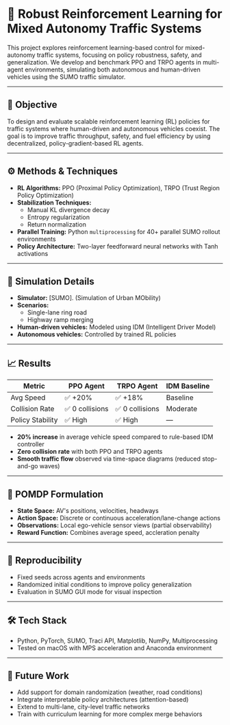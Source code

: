 # 🚗 Robust Reinforcement Learning for Mixed Autonomy Traffic Systems

This project explores reinforcement learning-based control for mixed-autonomy traffic systems, focusing on policy robustness, safety, and generalization. We develop and benchmark PPO and TRPO agents in multi-agent environments, simulating both autonomous and human-driven vehicles using the SUMO traffic simulator.

---

## 🧠 Objective

To design and evaluate scalable reinforcement learning (RL) policies for traffic systems where human-driven and autonomous vehicles coexist. The goal is to improve traffic throughput, safety, and fuel efficiency by using decentralized, policy-gradient-based RL agents.

---

## ⚙️ Methods & Techniques

- **RL Algorithms:** PPO (Proximal Policy Optimization), TRPO (Trust Region Policy Optimization)
- **Stabilization Techniques:**  
  - Manual KL divergence decay  
  - Entropy regularization  
  - Return normalization  
- **Parallel Training:** Python `multiprocessing` for 40+ parallel SUMO rollout environments
- **Policy Architecture:** Two-layer feedforward neural networks with Tanh activations

---

## 🧪 Simulation Details

- **Simulator:** [SUMO]. (Simulation of Urban MObility)
- **Scenarios:**  
  - Single-lane ring road  
  - Highway ramp merging  
- **Human-driven vehicles:** Modeled using IDM (Intelligent Driver Model)
- **Autonomous vehicles:** Controlled by trained RL policies

---

## 📈 Results

| Metric             | PPO Agent      | TRPO Agent     | IDM Baseline  |
|--------------------|----------------|----------------|----------------|
| Avg Speed          | ✅ +20%         | ✅ +18%         | Baseline       |
| Collision Rate     | ✅ 0 collisions | ✅ 0 collisions | Moderate       |
| Policy Stability   | ✅ High         | ✅ High         | —              |

- **20% increase** in average vehicle speed compared to rule-based IDM controller
- **Zero collision rate** with both PPO and TRPO agents
- **Smooth traffic flow** observed via time-space diagrams (reduced stop-and-go waves)

---

## 🧩 POMDP Formulation

- **State Space:** AV's positions, velocities, headways
- **Action Space:** Discrete or continuous acceleration/lane-change actions
- **Observations:** Local ego-vehicle sensor views (partial observability)
- **Reward Function:** Combines average speed, accleration penalty

---
## 🔁 Reproducibility

- Fixed seeds across agents and environments
- Randomized initial conditions to improve policy generalization
- Evaluation in SUMO GUI mode for visual inspection

---

## 🛠️ Tech Stack

- Python, PyTorch, SUMO, Traci API, Matplotlib, NumPy, Multiprocessing
- Tested on macOS with MPS acceleration and Anaconda environment

---

## 📌 Future Work

- Add support for domain randomization (weather, road conditions)
- Integrate interpretable policy architectures (attention-based)
- Extend to multi-lane, city-level traffic networks
- Train with curriculum learning for more complex merge behaviors
